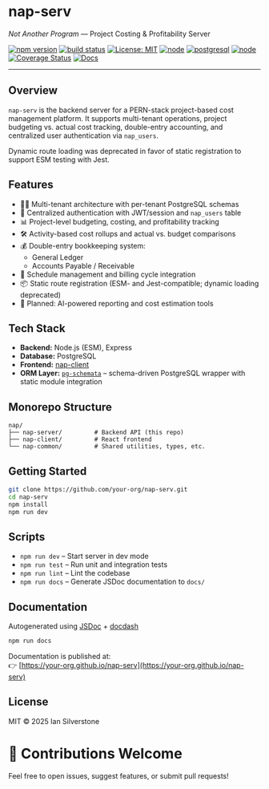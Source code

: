 # nap-serv

_Not Another Program_ — Project Costing & Profitability Server

[![npm version](https://img.shields.io/npm/v/nap-serv.svg)](https://www.npmjs.com/package/nap-serv)
[![build status](https://img.shields.io/github/actions/workflow/status/your-username/pg-schemata/ci.yml?branch=main)](https://github.com/your-username/nap-serv/actions)
[![License: MIT](https://img.shields.io/badge/license-MIT-blue.svg)](LICENSE)
[![node](https://img.shields.io/badge/node-%3E%3D14.0.0-brightgreen)](https://nodejs.org/)
[![postgresql](https://img.shields.io/badge/PostgreSQL-✔️-blue)](https://www.postgresql.org/)
[![node](https://img.shields.io/badge/node-%3E%3D14.0.0-brightgreen)](https://nodejs.org/)
[![Coverage Status](https://coveralls.io/repos/github/your-org/nap-serv/badge.svg?branch=main)](https://coveralls.io/github/your-org/nap-serv?branch=main)
[![Docs](https://img.shields.io/badge/docs-online-brightgreen)](https://your-org.github.io/nap-serv/)

---

## Overview

`nap-serv` is the backend server for a PERN-stack project-based cost management platform. It supports multi-tenant operations, project budgeting vs. actual cost tracking, double-entry accounting, and centralized user authentication via `nap_users`.

Dynamic route loading was deprecated in favor of static registration to support ESM testing with Jest.

## Features

- 🧑‍💼 Multi-tenant architecture with per-tenant PostgreSQL schemas
- 🔐 Centralized authentication with JWT/session and `nap_users` table
- 📊 Project-level budgeting, costing, and profitability tracking
- 🛠️ Activity-based cost rollups and actual vs. budget comparisons
- 💰 Double-entry bookkeeping system:
  - General Ledger
  - Accounts Payable / Receivable
- 📆 Schedule management and billing cycle integration
- 📦 Static route registration (ESM- and Jest-compatible; dynamic loading deprecated)
- 🧠 Planned: AI-powered reporting and cost estimation tools

## Tech Stack

- **Backend:** Node.js (ESM), Express
- **Database:** PostgreSQL
- **Frontend:** [nap-client](https://github.com/your-org/nap-client)
- **ORM Layer:** [`pg-schemata`](https://www.npmjs.com/package/pg-schemata) – schema-driven PostgreSQL wrapper with static module integration

## Monorepo Structure

```plaintext
nap/
├── nap-server/         # Backend API (this repo)
├── nap-client/         # React frontend
└── nap-common/         # Shared utilities, types, etc.
```

## Getting Started

```bash
git clone https://github.com/your-org/nap-serv.git
cd nap-serv
npm install
npm run dev
```

## Scripts

- `npm run dev` – Start server in dev mode
- `npm run test` – Run unit and integration tests
- `npm run lint` – Lint the codebase
- `npm run docs` – Generate JSDoc documentation to `docs/`

## Documentation

Autogenerated using [JSDoc](https://jsdoc.app) + [docdash](https://github.com/clenemt/docdash)

```bash
npm run docs
```

Documentation is published at:  
👉 [https://your-org.github.io/nap-serv](https://your-org.github.io/nap-serv)

## License

MIT © 2025 Ian Silverstone

# 🚀 Contributions Welcome

Feel free to open issues, suggest features, or submit pull requests!
